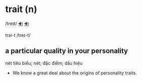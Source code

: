 # trait (n)

/treɪt/ [🔊](https://www.oxfordlearnersdictionaries.com/media/english/uk_pron/t/tra/trait/trait__gb_1.mp3) [🔊](https://www.oxfordlearnersdictionaries.com/media/english/us_pron/t/tra/trait/trait__us_1.mp3)

trai-t /treɪ-t/

## a particular quality in your personality

nét tiêu biểu; nét; đặc điểm; dấu hiệu

- We know a great deal about the origins of personality traits.